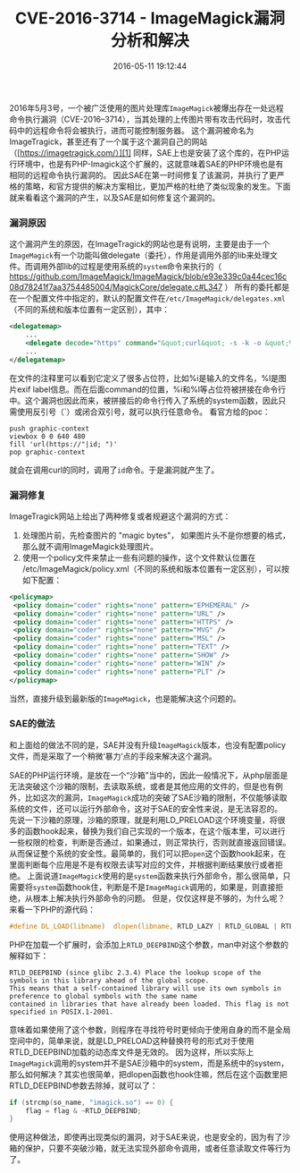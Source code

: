 ﻿---
layout: post
title: CVE-2016-3714 - ImageMagick漏洞分析和解决
date: 2016-05-11 19:12:44
---

2016年5月3号，一个被广泛使用的图片处理库`ImageMagick`被爆出存在一处远程命令执行漏洞（CVE-2016–3714），当其处理的上传图片带有攻击代码时，攻击代码中的远程命令将会被执行，进而可能控制服务器。
这个漏洞被命名为ImageTragick，甚至还有了一个属于这个漏洞自己的网站（[https://imagetragick.com/）][1]
同样，SAE上也是安装了这个库的，在PHP运行环境中，也是有PHP-Imagick这个扩展的，这就意味着SAE的PHP环境也是有相同的远程命令执行漏洞的。
因此SAE在第一时间修复了该漏洞，并执行了更严格的策略，和官方提供的解决方案相比，更加严格的杜绝了类似现象的发生。下面就来看看这个漏洞的产生，以及SAE是如何修复这个漏洞的。

### 漏洞原因

这个漏洞产生的原因，在ImageTragick的网站也是有说明，主要是由于一个`ImageMagick`有一个功能叫做delegate（委托），作用是调用外部的lib来处理文件。而调用外部lib的过程是使用系统的`system`命令来执行的（ https://github.com/ImageMagick/ImageMagick/blob/e93e339c0a44cec16c08d78241f7aa3754485004/MagickCore/delegate.c#L347 ）
所有的委托都是在一个配置文件中指定的，默认的配置文件在`/etc/ImageMagick/delegates.xml`（不同的系统和版本位置有一定区别），其中：

``` xml
<delegatemap>
    ...
    <delegate decode="https" command="&quot;curl&quot; -s -k -o &quot;%o&quot; &quot;https:%M&quot;"/>
    ...
</delegatemap>
```
在文件的注释里可以看到它定义了很多占位符，比如%i是输入的文件名，%l是图片exif label信息。而在后面command的位置，%i和%l等占位符被拼接在命令行中。这个漏洞也因此而来，被拼接后的命令行传入了系统的system函数，因此只需使用反引号（`）或闭合双引号，就可以执行任意命令。
看官方给的poc：

    push graphic-context
    viewbox 0 0 640 480
    fill 'url(https://"|id; ")'
    pop graphic-context
就会在调用curl的同时，调用了`id`命令。于是漏洞就产生了。

### 漏洞修复

ImageTragick网站上给出了两种修复或者规避这个漏洞的方式：

 1. 处理图片前，先检查图片的 "magic bytes"， 如果图片头不是你想要的格式，那么就不调用ImageMagick处理图片。
 2. 使用一个policy文件来禁止一些有问题的操作，这个文件默认位置在 /etc/ImageMagick/policy.xml（不同的系统和版本位置有一定区别），可以按如下配置：

 ``` xml
 <policymap>
  <policy domain="coder" rights="none" pattern="EPHEMERAL" />
  <policy domain="coder" rights="none" pattern="URL" />
  <policy domain="coder" rights="none" pattern="HTTPS" />
  <policy domain="coder" rights="none" pattern="MVG" />
  <policy domain="coder" rights="none" pattern="MSL" />
  <policy domain="coder" rights="none" pattern="TEXT" />
  <policy domain="coder" rights="none" pattern="SHOW" />
  <policy domain="coder" rights="none" pattern="WIN" />
  <policy domain="coder" rights="none" pattern="PLT" />
</policymap>
 ```
当然，直接升级到最新版的`ImageMagick`，也是能解决这个问题的。

### SAE的做法
和上面给的做法不同的是，SAE并没有升级`ImageMagick`版本，也没有配置policy文件，而是采取了一个稍微‘暴力’点的手段来解决这个漏洞。

SAE的PHP运行环境，是放在一个“沙箱”当中的，因此一般情况下，从php层面是无法突破这个沙箱的限制，去读取系统，或者是其他应用的文件的，但是也有例外，比如这次的漏洞，`ImageMagick`成功的突破了SAE沙箱的限制，不仅能够读取系统的文件，还可以运行外部命令，这对于SAE的安全性来说，是无法容忍的。
先说一下沙箱的原理，沙箱的原理，就是利用LD_PRELOAD这个环境变量，将很多的函数hook起来，替换为我们自己实现的一个版本，在这个版本里，可以进行一些权限的检查，判断是否通过，如果通过，则正常执行，否则就直接返回错误。从而保证整个系统的安全性。最简单的，我们可以把`open`这个函数hook起来，在里面判断每个应用是不是有权限去读写对应的文件，并根据判断结果放行或者拒绝。
上面说道`ImageMagick`使用的是`system`函数来执行外部命令，那么很简单，只需要将`system`函数hook住，判断是不是`ImageMagick`调用的，如果是，则直接拒绝，从根本上解决执行外部命令的问题。
但是，仅仅这样是不够的，为什么呢？来看一下PHP的源代码：
``` c
#define DL_LOAD(libname)  dlopen(libname, RTLD_LAZY | RTLD_GLOBAL | RTLD_DEEPBIND)
```
PHP在加载一个扩展时，会添加上`RTLD_DEEPBIND`这个参数，man中对这个参数的解释如下：

    RTLD_DEEPBIND (since glibc 2.3.4) Place the lookup scope of the symbols in this library ahead of the global scope.
    This means that a self-contained library will use its own symbols in preference to global symbols with the same name
    contained in libraries that have already been loaded. This flag is not specified in POSIX.1-2001.

意味着如果使用了这个参数，则程序在寻找符号时更倾向于使用自身的而不是全局空间中的，简单来说，就是LD_PRELOAD这种替换符号的形式对于使用RTLD_DEEPBIND加载的动态库文件是无效的。
因为这样，所以实际上`ImageMagick`调用的system并不是SAE沙箱中的system，而是系统中的system，那么如何解决？其实也很简单，把dlopen函数也hook住嘛，然后在这个函数里把RTLD_DEEPBIND参数去除掉，就可以了：
``` c
if (strcmp(so_name, "imagick.so") == 0) {                                               
    flag = flag & ~RTLD_DEEPBIND;
}
```
使用这种做法，即使再出现类似的漏洞，对于SAE来说，也是安全的，因为有了沙箱的保护，只要不突破沙箱，就无法实现外部命令调用，或者任意读取文件等行为了。

  [1]: https://imagetragick.com/
